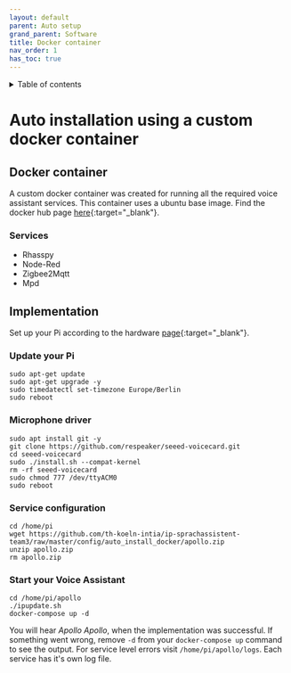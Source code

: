 ```yaml
---
layout: default
parent: Auto setup
grand_parent: Software
title: Docker container
nav_order: 1
has_toc: true
---
```

<details closed markdown="block">
  <summary>
    Table of contents
  </summary>
  {: .text-delta }
1. TOC
{:toc}
</details>

# Auto installation using a custom docker container

## Docker container
A custom docker container was created for running all the required voice assistant services. This container uses a ubuntu base image. Find the docker hub page [here](https://hub.docker.com/r/alexej1992/apollo_voice_assistant){:target="_blank"}.

### Services
- Rhasspy
- Node-Red
- Zigbee2Mqtt
- Mpd 

## Implementation
Set up your Pi according to the hardware [page](../hardware/hardware-setup.html){:target="_blank"}.

### Update your Pi
```shell
sudo apt-get update
sudo apt-get upgrade -y
sudo timedatectl set-timezone Europe/Berlin
sudo reboot
```

### Microphone driver
```shell
sudo apt install git -y
git clone https://github.com/respeaker/seeed-voicecard.git
cd seeed-voicecard
sudo ./install.sh --compat-kernel
rm -rf seeed-voicecard
sudo chmod 777 /dev/ttyACM0
sudo reboot
```

### Service configuration
```shell
cd /home/pi
wget https://github.com/th-koeln-intia/ip-sprachassistent-team3/raw/master/config/auto_install_docker/apollo.zip
unzip apollo.zip
rm apollo.zip
```

### Start your Voice Assistant
```shell
cd /home/pi/apollo
./ipupdate.sh
docker-compose up -d
```

You will hear *Apollo Apollo*, when the implementation was successful.
If something went wrong, remove ```-d``` from your ```docker-compose up``` command to see the output.
For service level errors visit ```/home/pi/apollo/logs```. Each service has it's own log file.
